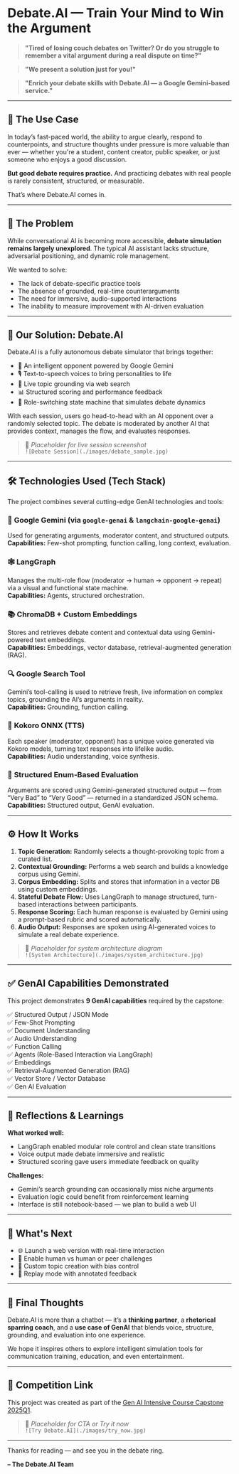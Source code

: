 # Debate.AI — Train Your Mind to Win the Argument

> **"Tired of losing couch debates on Twitter? Or do you struggle to remember a vital argument during a real dispute on time?"**

> **"We present a solution just for you!"**

> **"Enrich your debate skills with Debate.AI — a Google Gemini-based service."**

---

## 🧠 The Use Case

In today’s fast-paced world, the ability to argue clearly, respond to counterpoints, and structure thoughts under pressure is more valuable than ever — whether you're a student, content creator, public speaker, or just someone who enjoys a good discussion.

**But good debate requires practice.** And practicing debates with real people is rarely consistent, structured, or measurable.

That’s where Debate.AI comes in.

---

## 🎯 The Problem

While conversational AI is becoming more accessible, **debate simulation remains largely unexplored**. The typical AI assistant lacks structure, adversarial positioning, and dynamic role management.

We wanted to solve:
- The lack of debate-specific practice tools
- The absence of grounded, real-time counterarguments
- The need for immersive, audio-supported interactions
- The inability to measure improvement with AI-driven evaluation

---

## 🚀 Our Solution: Debate.AI

Debate.AI is a fully autonomous debate simulator that brings together:
- 💬 An intelligent opponent powered by Google Gemini
- 🎙️ Text-to-speech voices to bring personalities to life
- 🧠 Live topic grounding via web search
- 📊 Structured scoring and performance feedback
- 🔄 Role-switching state machine that simulates debate dynamics

With each session, users go head-to-head with an AI opponent over a randomly selected topic. The debate is moderated by another AI that provides context, manages the flow, and evaluates responses.

> 📸 _Placeholder for live session screenshot_  
> `![Debate Session](./images/debate_sample.jpg)`

---

## 🛠️ Technologies Used (Tech Stack)

The project combines several cutting-edge GenAI technologies and tools:

### 🧠 **Google Gemini (via `google-genai` & `langchain-google-genai`)**
Used for generating arguments, moderator content, and structured outputs.  
**Capabilities:** Few-shot prompting, function calling, long context, evaluation.

### 🕸️ **LangGraph**
Manages the multi-role flow (moderator → human → opponent → repeat) via a visual and functional state machine.  
**Capabilities:** Agents, structured orchestration.

### 📚 **ChromaDB + Custom Embeddings**
Stores and retrieves debate content and contextual data using Gemini-powered text embeddings.  
**Capabilities:** Embeddings, vector database, retrieval-augmented generation (RAG).

### 🔍 **Google Search Tool**
Gemini’s tool-calling is used to retrieve fresh, live information on complex topics, grounding the AI’s arguments in reality.  
**Capabilities:** Grounding, function calling.

### 🎤 **Kokoro ONNX (TTS)**
Each speaker (moderator, opponent) has a unique voice generated via Kokoro models, turning text responses into lifelike audio.  
**Capabilities:** Audio understanding, voice synthesis.

### 🧪 **Structured Enum-Based Evaluation**
Arguments are scored using Gemini-generated structured output — from “Very Bad” to “Very Good” — returned in a standardized JSON schema.  
**Capabilities:** Structured output, GenAI evaluation.

---

## ⚙️ How It Works

1. **Topic Generation:** Randomly selects a thought-provoking topic from a curated list.
2. **Contextual Grounding:** Performs a web search and builds a knowledge corpus using Gemini.
3. **Corpus Embedding:** Splits and stores that information in a vector DB using custom embeddings.
4. **Stateful Debate Flow:** Uses LangGraph to manage structured, turn-based interactions between participants.
5. **Response Scoring:** Each human response is evaluated by Gemini using a prompt-based rubric and scored automatically.
6. **Audio Output:** Responses are spoken using AI-generated voices to simulate a real debate experience.

> 📸 _Placeholder for system architecture diagram_  
> `![System Architecture](./images/system_architecture.jpg)`

---

## ✅ GenAI Capabilities Demonstrated

This project demonstrates **9 GenAI capabilities** required by the capstone:

✅ Structured Output / JSON Mode  
✅ Few-Shot Prompting  
✅ Document Understanding  
✅ Audio Understanding  
✅ Function Calling  
✅ Agents (Role-Based Interaction via LangGraph)  
✅ Embeddings  
✅ Retrieval-Augmented Generation (RAG)  
✅ Vector Store / Vector Database  
✅ Gen AI Evaluation  

---

## 🔬 Reflections & Learnings

**What worked well:**
- LangGraph enabled modular role control and clean state transitions
- Voice output made debate immersive and realistic
- Structured scoring gave users immediate feedback on quality

**Challenges:**
- Gemini’s search grounding can occasionally miss niche arguments
- Evaluation logic could benefit from reinforcement learning
- Interface is still notebook-based — we plan to build a web UI

---

## 📍 What's Next

- 🌐 Launch a web version with real-time interaction
- 👥 Enable human vs human or peer challenges
- 💬 Custom topic creation with bias control
- 🧭 Replay mode with annotated feedback

---

## 📣 Final Thoughts

Debate.AI is more than a chatbot — it’s a **thinking partner**, a **rhetorical sparring coach**, and a **use case of GenAI** that blends voice, structure, grounding, and evaluation into one experience.

We hope it inspires others to explore intelligent simulation tools for communication training, education, and even entertainment.

---

## 🔗 Competition Link

This project was created as part of the [Gen AI Intensive Course Capstone 2025Q1](https://www.kaggle.com/competitions/gen-ai-intensive-course-capstone-2025q1).

> 📸 _Placeholder for CTA or Try it now_  
> `![Try Debate.AI](./images/try_now.jpg)`

---

Thanks for reading — and see you in the debate ring.

**– The Debate.AI Team**
